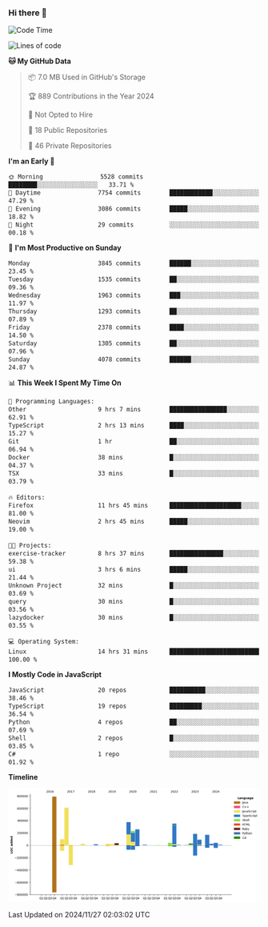 ### Hi there 👋

<!--
**Clumsy-Coder/Clumsy-Coder** is a ✨ _special_ ✨ repository because its `README.md` (this file) appears on your GitHub profile.

Here are some ideas to get you started:

- 🔭 I’m currently working on ...
- 🌱 I’m currently learning ...
- 👯 I’m looking to collaborate on ...
- 🤔 I’m looking for help with ...
- 💬 Ask me about ...
- 📫 How to reach me: ...
- 😄 Pronouns: ...
- ⚡ Fun fact: ...
-->

<!-- anmol098/waka-readme-stats -->
<!--START_SECTION:waka-->
![Code Time](http://img.shields.io/badge/Code%20Time-993%20hrs%2037%20mins-blue)

![Lines of code](https://img.shields.io/badge/From%20Hello%20World%20I%27ve%20Written-3.4%20million%20lines%20of%20code-blue)

**🐱 My GitHub Data** 

> 📦 7.0 MB Used in GitHub's Storage 
 > 
> 🏆 889 Contributions in the Year 2024
 > 
> 🚫 Not Opted to Hire
 > 
> 📜 18 Public Repositories 
 > 
> 🔑 46 Private Repositories 
 > 
**I'm an Early 🐤** 

```text
🌞 Morning                5528 commits        ████████░░░░░░░░░░░░░░░░░   33.71 % 
🌆 Daytime                7754 commits        ████████████░░░░░░░░░░░░░   47.29 % 
🌃 Evening                3086 commits        █████░░░░░░░░░░░░░░░░░░░░   18.82 % 
🌙 Night                  29 commits          ░░░░░░░░░░░░░░░░░░░░░░░░░   00.18 % 
```
📅 **I'm Most Productive on Sunday** 

```text
Monday                   3845 commits        ██████░░░░░░░░░░░░░░░░░░░   23.45 % 
Tuesday                  1535 commits        ██░░░░░░░░░░░░░░░░░░░░░░░   09.36 % 
Wednesday                1963 commits        ███░░░░░░░░░░░░░░░░░░░░░░   11.97 % 
Thursday                 1293 commits        ██░░░░░░░░░░░░░░░░░░░░░░░   07.89 % 
Friday                   2378 commits        ████░░░░░░░░░░░░░░░░░░░░░   14.50 % 
Saturday                 1305 commits        ██░░░░░░░░░░░░░░░░░░░░░░░   07.96 % 
Sunday                   4078 commits        ██████░░░░░░░░░░░░░░░░░░░   24.87 % 
```


📊 **This Week I Spent My Time On** 

```text
💬 Programming Languages: 
Other                    9 hrs 7 mins        ████████████████░░░░░░░░░   62.91 % 
TypeScript               2 hrs 13 mins       ████░░░░░░░░░░░░░░░░░░░░░   15.27 % 
Git                      1 hr                ██░░░░░░░░░░░░░░░░░░░░░░░   06.94 % 
Docker                   38 mins             █░░░░░░░░░░░░░░░░░░░░░░░░   04.37 % 
TSX                      33 mins             █░░░░░░░░░░░░░░░░░░░░░░░░   03.79 % 

🔥 Editors: 
Firefox                  11 hrs 45 mins      ████████████████████░░░░░   81.00 % 
Neovim                   2 hrs 45 mins       █████░░░░░░░░░░░░░░░░░░░░   19.00 % 

🐱‍💻 Projects: 
exercise-tracker         8 hrs 37 mins       ███████████████░░░░░░░░░░   59.38 % 
ui                       3 hrs 6 mins        █████░░░░░░░░░░░░░░░░░░░░   21.44 % 
Unknown Project          32 mins             █░░░░░░░░░░░░░░░░░░░░░░░░   03.69 % 
query                    30 mins             █░░░░░░░░░░░░░░░░░░░░░░░░   03.56 % 
lazydocker               30 mins             █░░░░░░░░░░░░░░░░░░░░░░░░   03.55 % 

💻 Operating System: 
Linux                    14 hrs 31 mins      █████████████████████████   100.00 % 
```

**I Mostly Code in JavaScript** 

```text
JavaScript               20 repos            ██████████░░░░░░░░░░░░░░░   38.46 % 
TypeScript               19 repos            █████████░░░░░░░░░░░░░░░░   36.54 % 
Python                   4 repos             ██░░░░░░░░░░░░░░░░░░░░░░░   07.69 % 
Shell                    2 repos             █░░░░░░░░░░░░░░░░░░░░░░░░   03.85 % 
C#                       1 repo              ░░░░░░░░░░░░░░░░░░░░░░░░░   01.92 % 
```



**Timeline**

![Lines of Code chart](https://raw.githubusercontent.com/Clumsy-Coder/Clumsy-Coder/main/assets/bar_graph.png)


 Last Updated on 2024/11/27 02:03:02 UTC
<!--END_SECTION:waka-->
